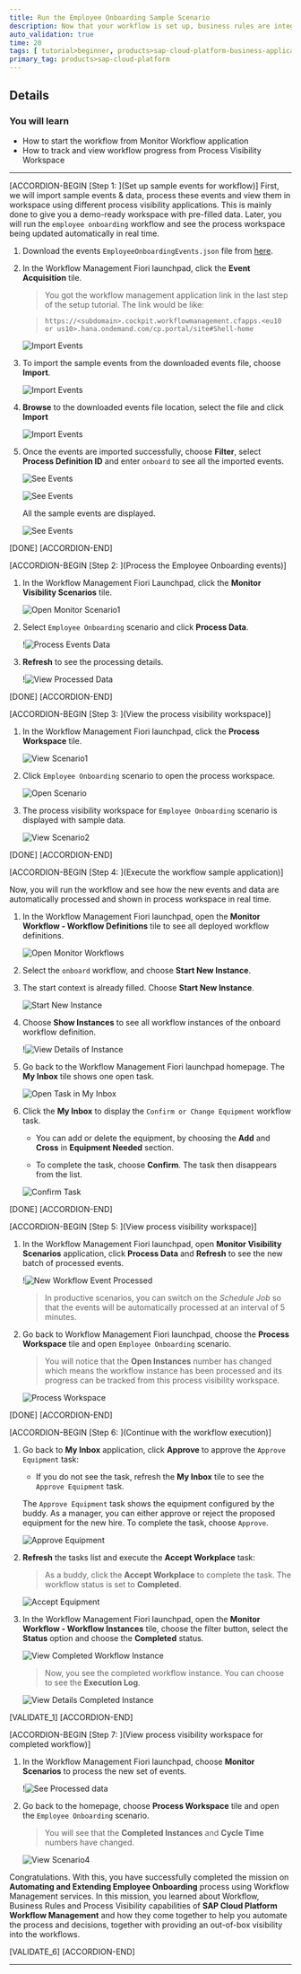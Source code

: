 ```yaml
---
title: Run the Employee Onboarding Sample Scenario
description: Now that your workflow is set up, business rules are integrated and visibility scenario is configured, run your workflow and visualize it.
auto_validation: true
time: 20
tags: [ tutorial>beginner, products>sap-cloud-platform-business-application]
primary_tag: products>sap-cloud-platform
---
```



## Details
### You will learn
  - How to start the workflow from Monitor Workflow application
  - How to track and view workflow progress from Process Visibility Workspace
---

[ACCORDION-BEGIN [Step 1: ](Set up sample events for workflow)]
First, we will import sample events & data, process these events and view them in workspace using different process visibility applications. This is mainly done to give you a demo-ready workspace with pre-filled data. Later, you will run the `employee onboarding` workflow and see the process workspace being updated automatically in real time.

1. Download the events `EmployeeOnboardingEvents.json` file from [here](https://github.com/SAP-samples/cloud-process-visibility/releases/download/1.0.0/Employee_OnboardingEvents.json).

2. In the Workflow Management Fiori launchpad, click the **Event Acquisition** tile.

    >You got the workflow management application link in the last step of the setup tutorial. The link would be like:  

    > `https://<subdomain>.cockpit.workflowmanagement.cfapps.<eu10 or us10>.hana.ondemand.com/cp.portal/site#Shell-home`

    ![Import Events](eventaquisition_1.png)

3. To import the sample events from the downloaded events file, choose **Import**.

    ![Import Events](eventaquisition_2.png)

4. **Browse** to the downloaded events file location, select the file and click **Import**

    ![Import Events](importevents.png)

5. Once the events are imported successfully, choose **Filter**, select **Process Definition ID** and enter `onboard` to see all the imported events.

    ![See Events](eventaquisition_3.png)

    ![See Events](eventaquisition_4.png)

    All the sample events are displayed.

    ![See Events](eventaquisition_5.png)

[DONE]
[ACCORDION-END]

[ACCORDION-BEGIN [Step 2: ](Process the Employee Onboarding events)]

1. In the Workflow Management Fiori Launchpad, click the **Monitor Visibility Scenarios** tile.

    ![Open Monitor Scenario1](monitorscenario.png)

2. Select `Employee Onboarding` scenario and click **Process Data**.

    !![Process Events Data](processdata.png)

3. **Refresh** to see the processing details.

    !![View Processed Data](processeddata.png)

[DONE]
[ACCORDION-END]

[ACCORDION-BEGIN [Step 3: ](View the process visibility workspace)]

1. In the Workflow Management Fiori launchpad, click the **Process Workspace** tile.

    ![View Scenario1](viewscenario.png)

2. Click `Employee Onboarding` scenario to open the process workspace.

    ![Open Scenario](openscenarioworkspace.png)

3. The process visibility workspace for `Employee Onboarding` scenario is displayed with sample data.

    ![View Scenario2](viewscenario_2.png)

[DONE]
[ACCORDION-END]


[ACCORDION-BEGIN [Step 4: ](Execute the workflow sample application)]

Now, you will run the workflow and see how the new events and data are automatically processed and shown in process workspace in real time.

1. In the Workflow Management Fiori launchpad, open the **Monitor Workflow - Workflow Definitions** tile to see all deployed workflow definitions.

    ![Open Monitor Workflows](monitor-workflow.png)

2. Select the `onboard` workflow, and choose **Start New Instance**.

3. The start context is already filled. Choose **Start New Instance**.

    ![Start New Instance](start-new-instance-json.png)

4. Choose **Show Instances** to see all workflow instances of the onboard workflow definition.

    !![View Details of Instance](workflow-instance-1.png)

5. Go back to the Workflow Management Fiori launchpad homepage. The **My Inbox** tile shows one open task.

    ![Open Task in My Inbox](open-task.png)

6. Click the **My Inbox** to display the `Confirm or Change Equipment` workflow task.

    - You can add or delete the equipment, by choosing the **Add** and **Cross**  in **Equipment Needed** section.

    - To complete the task, choose **Confirm**. The task then disappears from the list.

    ![Confirm Task](confirm-equipment.png)

[DONE]
[ACCORDION-END]

[ACCORDION-BEGIN [Step 5: ](View process visibility workspace)]

1. In the Workflow Management Fiori launchpad, open **Monitor Visibility Scenarios** application, click **Process Data** and **Refresh** to see the new batch of processed events.

    !![New Workflow Event Processed](processworkflowevents.png)

    > In productive scenarios, you can switch on the *Schedule Job* so that the events will be automatically processed at an interval of 5 minutes.

2. Go back to Workflow Management Fiori launchpad, choose the **Process Workspace** tile and open `Employee Onboarding` scenario.

    > You will notice that the **Open Instances** number has changed which means the workflow instance has been processed and its progress can be tracked from this process visibility workspace.

    ![Process Workspace](viewscenario_3.png)    

[DONE]
[ACCORDION-END]

[ACCORDION-BEGIN [Step 6: ](Continue with the workflow execution)]

1. Go back to **My Inbox** application, click **Approve** to approve the `Approve Equipment` task:

    - If you do not see the task, refresh the **My Inbox** tile to see the `Approve Equipment` task.

    The `Approve Equipment` task shows the equipment configured by the buddy. As a manager, you can either approve or reject the proposed equipment for the new hire. To complete the task, choose `Approve`.

    ![Approve Equipment](approve-equipment.png)

2. **Refresh** the tasks list and execute the **Accept Workplace** task:

    > As a buddy, click the **Accept Workplace** to complete the task. The workflow status is set to **Completed**.

    ![Accept Equipment](accept-equipment.png)

3. In the Workflow Management Fiori launchpad, open the **Monitor Workflow - Workflow Instances** tile, choose the filter button, select the **Status** option and choose the **Completed** status.

    ![View Completed Workflow Instance](instance-filter-1.png)

    >Now, you see the completed workflow instance. You can choose to see the **Execution Log**.

    ![View Details Completed Instance](completed-instance2.png)

[VALIDATE_1]
[ACCORDION-END]

[ACCORDION-BEGIN [Step 7: ](View process visibility workspace for completed workflow)]

1. In the Workflow Management Fiori launchpad, choose **Monitor Scenarios** to process the new set of events.

    !![See Processed data](processeddata_2.png)

2. Go back to the homepage, choose **Process Workspace** tile and open the `Employee Onboarding` scenario.

    >You will see that the **Completed Instances** and **Cycle Time** numbers have changed.

    ![View Scenario4](viewscenario_4.png)

Congratulations. With this, you have successfully completed the mission on **Automating and Extending Employee Onboarding** process using Workflow Management services. In this mission, you learned about Workflow, Business Rules and Process Visibility capabilities of **SAP Cloud Platform Workflow Management** and how they come together to help you automate the process and decisions, together with providing an out-of-box visibility into the workflows.

[VALIDATE_6]
[ACCORDION-END]

---
